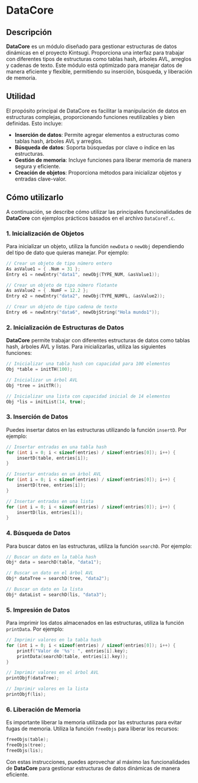 # DataCore

## Descripción

**DataCore** es un módulo diseñado para gestionar estructuras de datos dinámicas en el proyecto Kintsugi. Proporciona una interfaz para trabajar con diferentes tipos de estructuras como tablas hash, árboles AVL, arreglos y cadenas de texto. Este módulo está optimizado para manejar datos de manera eficiente y flexible, permitiendo su inserción, búsqueda, y liberación de memoria.

## Utilidad

El propósito principal de DataCore es facilitar la manipulación de datos en estructuras complejas, proporcionando funciones reutilizables y bien definidas. Esto incluye:

- **Inserción de datos**: Permite agregar elementos a estructuras como tablas hash, árboles AVL y arreglos.
- **Búsqueda de datos**: Soporta búsquedas por clave o índice en las estructuras.
- **Gestión de memoria**: Incluye funciones para liberar memoria de manera segura y eficiente.
- **Creación de objetos**: Proporciona métodos para inicializar objetos y entradas clave-valor.

## Cómo utilizarlo

A continuación, se describe cómo utilizar las principales funcionalidades de **DataCore** con ejemplos prácticos basados en el archivo `DataCoreT.c`.

### 1. Inicialización de Objetos

Para inicializar un objeto, utiliza la función `newData` o `newObj` dependiendo del tipo de dato que quieras manejar. Por ejemplo:

```c
// Crear un objeto de tipo número entero
As asValue1 = { .Num = 31 };
Entry e1 = newEntry("data1", newObj(TYPE_NUM, &asValue1));

// Crear un objeto de tipo número flotante
As asValue2 = { .NumF = 12.2 };
Entry e2 = newEntry("data2", newObj(TYPE_NUMFL, &asValue2));

// Crear un objeto de tipo cadena de texto
Entry e6 = newEntry("data6", newObjString("Hola mundo1"));
```

### 2. Inicialización de Estructuras de Datos

**DataCore** permite trabajar con diferentes estructuras de datos como tablas hash, árboles AVL y listas. Para inicializarlas, utiliza las siguientes funciones:

```c
// Inicializar una tabla hash con capacidad para 100 elementos
Obj *table = initTH(100);

// Inicializar un árbol AVL
Obj *tree = initTR();

// Inicializar una lista con capacidad inicial de 14 elementos
Obj *lis = initList(14, true);
```

### 3. Inserción de Datos

Puedes insertar datos en las estructuras utilizando la función `insertD`. Por ejemplo:

```c
// Insertar entradas en una tabla hash
for (int i = 0; i < sizeof(entries) / sizeof(entries[0]); i++) {
    insertD(table, entries[i]);
}

// Insertar entradas en un árbol AVL
for (int i = 0; i < sizeof(entries) / sizeof(entries[0]); i++) {
    insertD(tree, entries[i]);
}

// Insertar entradas en una lista
for (int i = 0; i < sizeof(entries) / sizeof(entries[0]); i++) {
    insertD(lis, entries[i]);
}
```

### 4. Búsqueda de Datos

Para buscar datos en las estructuras, utiliza la función `searchD`. Por ejemplo:

```c
// Buscar un dato en la tabla hash
Obj* data = searchD(table, "data1");

// Buscar un dato en el árbol AVL
Obj* dataTree = searchD(tree, "data2");

// Buscar un dato en la lista
Obj* dataList = searchD(lis, "data3");
```

### 5. Impresión de Datos

Para imprimir los datos almacenados en las estructuras, utiliza la función `printData`. Por ejemplo:

```c
// Imprimir valores en la tabla hash
for (int i = 0; i < sizeof(entries) / sizeof(entries[0]); i++) {
    printf("Valor de '%s': ", entries[i].key);
    printData(searchD(table, entries[i].key));
}

// Imprimir valores en el árbol AVL
printObjf(dataTree);

// Imprimir valores en la lista
printObjf(lis);
```

### 6. Liberación de Memoria

Es importante liberar la memoria utilizada por las estructuras para evitar fugas de memoria. Utiliza la función `freeObjs` para liberar los recursos:

```c
freeObjs(table);
freeObjs(tree);
freeObjs(lis);
```

Con estas instrucciones, puedes aprovechar al máximo las funcionalidades de **DataCore** para gestionar estructuras de datos dinámicas de manera eficiente.
